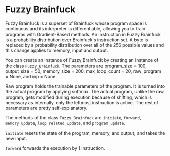 # Fuzzy Brainfuck
Fuzzy Brainfuck is a superset of Brainfuck whose program space is continuous and its interpreter is differentiable, allowing you to train programs with Gradient-Based methods. An instruction in Fuzzy Brainfuck is a probability distribution over Brainfuck's instruction set. A byte is replaced by a probability distribution over all of the 256 possible values and this change applies to memory, input and output.

You can create an instance of Fuzzy Brainfuck by creating an instance of the class `Fuzzy_Brainfuck`. The parameters are program_size = 100, output_size = 50, memory_size = 200, max_loop_count = 20, raw_program = None, and inp = None.

Raw program holds the trainable parameters of the program. It is turned into the actual program by applying softmax. The actual program, unlike the raw program, gets modified during execution because of shifting, which is necessary as internally, only the leftmost instruction is active. The rest of parameters are pretty self-explanatory.

The methods of the class `Fuzzy_Brainfuck` are `initiate`, `forward`, `memory_update`, `loop_related_update`, and `program_update`.


`initiate` resets the state of the program, memory, and output, and takes the new input.

`forward` forwards the execution by 1 instruction.

